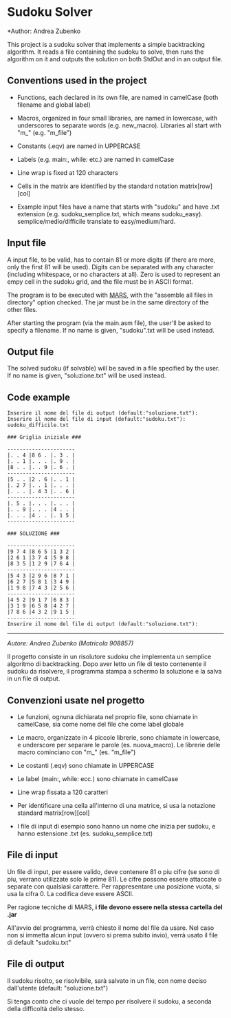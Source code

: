 Sudoku Solver
============================================


*Author: Andrea Zubenko 

This project is a sudoku solver that implements a simple backtracking algorithm.
It reads a file containing the sudoku to solve, then runs the algorithm on it and outputs the solution on both StdOut and in an output file.

## Conventions used in the project 

- Functions, each declared in its own file, are named in camelCase (both filename and global label)

- Macros, organized in four small libraries, are named in lowercase, with underscores to separate words (e.g. new_macro). Libraries all start with "m_" (e.g. "m_file")

- Constants (.eqv) are named in UPPERCASE 

- Labels (e.g. main:, while: etc.) are named in camelCase

- Line wrap is fixed at 120 characters

- Cells in the matrix are identified by the standard notation matrix[row][col]

- Example input files have a name that starts with "sudoku" and have .txt extension (e.g. sudoku_semplice.txt, which means sudoku_easy). semplice/medio/difficile translate to easy/medium/hard.

## Input file

A input file, to be valid, has to contain 81 or more digits (if there are more, only the first 81 will be used). Digits can be separated with any character (including whitespace, or no characters at all).
Zero is used to represent an empy cell in the sudoku grid, and the file must be in ASCII format.

The program is to be executed with [MARS](https://www.google.com/url?sa=t&rct=j&q=&esrc=s&source=web&cd=&cad=rja&uact=8&ved=2ahUKEwjdicDQia_sAhUMTcAKHXe7D9MQFjAQegQIBBAC&url=https%3A%2F%2Fwww.d.umn.edu%2F~gshute%2Fmips%2FMars%2FMars.xhtml&usg=AOvVaw2TbYIiXtqOSsVWMMK7psyk), with the "assemble all files in directory" option checked. The jar must be in the same directory of the other files.

After starting the program (via the main.asm file), the user'll be asked to specify a filename. If no name is given, "sudoku".txt will be used instead.

## Output file

The solved sudoku (if solvable) will be saved in a file specified by the user. If no name is given, "soluzione.txt" will be used instead.

## Code example

```
Inserire il nome del file di output (default:"soluzione.txt"): Inserire il nome del file di input (default:"sudoku.txt"): sudoku_difficile.txt

### Griglia iniziale ###

----------------------
|. . 4 |8 6 . |. 3 . |
|. . 1 |. . . |. 9 . |
|8 . . |. . 9 |. 6 . |
----------------------
|5 . . |2 . 6 |. . 1 |
|. 2 7 |. . 1 |. . . |
|. . . |. 4 3 |. . 6 |
----------------------
|. 5 . |. . . |. . . |
|. . 9 |. . . |4 . . |
|. . . |4 . . |. 1 5 |
----------------------

### SOLUZIONE ###

----------------------
|9 7 4 |8 6 5 |1 3 2 |
|2 6 1 |3 7 4 |5 9 8 |
|8 3 5 |1 2 9 |7 6 4 |
----------------------
|5 4 3 |2 9 6 |8 7 1 |
|6 2 7 |5 8 1 |3 4 9 |
|1 9 8 |7 4 3 |2 5 6 |
----------------------
|4 5 2 |9 1 7 |6 8 3 |
|3 1 9 |6 5 8 |4 2 7 |
|7 8 6 |4 3 2 |9 1 5 |
----------------------
Inserire il nome del file di output (default:"soluzione.txt"): 

```


***

*Autore:     Andrea Zubenko (Matricola 908857)*

Il progetto consiste in un risolutore sudoku che implementa un semplice algoritmo di backtracking.
Dopo aver letto un file di testo contenente il sudoku da risolvere, il programma stampa a schermo la soluzione e la salva in un file di output.


## Convenzioni usate nel progetto

- Le funzioni, ognuna dichiarata nel proprio file, sono chiamate in camelCase, sia come nome del file che come label globale

- Le macro, organizzate in 4 piccole librerie, sono chiamate in lowercase, e underscore per separare le parole (es. nuova_macro). Le librerie delle macro cominciano con "m_" (es. "m_file")

- Le costanti (.eqv) sono chiamate in UPPERCASE

- Le label (main:, while: ecc.) sono chiamate in camelCase

- Line wrap fissata a 120 caratteri 

- Per identificare una cella all'interno di una matrice, si usa la notazione standard matrix[row][col]

- I file di input di esempio sono hanno un nome che inizia per sudoku, e hanno estensione .txt (es. sudoku_semplice.txt)

## File di input

Un file di input, per essere valido, deve contenere 81 o piu cifre (se sono di piu, verrano utilizzate solo le prime 81). Le cifre possono essere attaccate o separate con qualsiasi carattere.
Per rappresentare una posizione vuota, si usa la cifra 0.
La codifica deve essere ASCII.

Per ragione tecniche di MARS, **i file devono essere nella stessa cartella del .jar** 

All'avvio del programma, verrà chiesto il nome del file da usare. Nel caso non si immetta alcun input (ovvero si prema subito invio), verrà usato il file di default "sudoku.txt"

## File di output 

Il sudoku risolto, se risolvibile, sarà salvato in un file, con nome deciso dall'utente (default: "soluzione.txt")


Si tenga conto che ci vuole del tempo per risolvere il sudoku, a seconda della difficoltà dello stesso.



